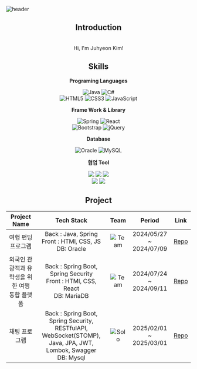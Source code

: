 ![header](https://capsule-render.vercel.app/api?type=venom&color=auto&height=250&section=header&text=Juhyeon%20Kim&fontSize=70)

<div align="center">

## Introduction 
<div>
    <br>
   Hi, I'm Juhyeon Kim!
    <br>
</div>

## Skills

**Programing Languages**

  ![Java](https://img.shields.io/badge/java-%23ED8B00.svg?style=for-the-badge&logo=openjdk&logoColor=white)
  ![C#](https://img.shields.io/badge/-C%23-239120?logo=csharp&logoColor=white&style=for-the-badge)<br>
  ![HTML5](https://img.shields.io/badge/html5-%23E34F26.svg?style=for-the-badge&logo=html5&logoColor=white)
  ![CSS3](https://img.shields.io/badge/css3-%231572B6.svg?style=for-the-badge&logo=css3&logoColor=white)
  ![JavaScript](https://img.shields.io/badge/javascript-%23323330.svg?style=for-the-badge&logo=javascript&logoColor=%23F7DF1E)

**Frame Work & Library**

![Spring](https://img.shields.io/badge/spring-%236DB33F.svg?style=for-the-badge&logo=spring&logoColor=white)
![React](https://img.shields.io/badge/react-%2361DAFB.svg?style=for-the-badge&logo=react&logoColor=white)
<br>
![Bootstrap](https://img.shields.io/badge/bootstrap-%238511FA.svg?style=for-the-badge&logo=bootstrap&logoColor=white)
![jQuery](https://img.shields.io/badge/jquery-%230769AD.svg?style=for-the-badge&logo=jquery&logoColor=white)

**Database**

![Oracle](https://img.shields.io/badge/Oracle-F80000?style=for-the-badge&logo=oracle&logoColor=white)
![MySQL](https://img.shields.io/badge/MySQL-4479A1?style=for-the-badge&logo=mysql&logoColor=white)


**협업 Tool**

<p>
<img src="https://img.shields.io/badge/figma-F24E1E?style=for-the-badge&logo=figma&logoColor=white">
<img src="https://img.shields.io/badge/notion-000000?style=for-the-badge&logo=notion&logoColor=white">
<img src="https://img.shields.io/badge/Slack-4A154B?style=for-the-badge&logo=slack&logoColor=white"><br>
<img src="https://img.shields.io/badge/Discord-5865F2?style=for-the-badge&logo=discord&logoColor=white">
<img src="https://img.shields.io/badge/GitHub-181717?style=for-the-badge&logo=github&logoColor=white">
</p>

## Project

|Project Name|Tech Stack|Team|Period|Link|
|:---:|:---:|:---:|:---:|:---:|
|여행 펀딩 프로그램| Back : Java, Spring<br> Front : HTMl, CSS, JS<br> DB: Oracle | ![Team](https://img.shields.io/badge/Team-red) | 2024/05/27 ~ 2024/07/09| [Repo](https://github.com/kimjuvid/TravelTogether)|
|외국인 관광객과 유학생을 위한 여행 통합 플랫폼| Back : Spring Boot, Spring Security<br> Front : HTMl, CSS, React<br> DB: MariaDB | ![Team](https://img.shields.io/badge/Team-red) | 2024/07/24 ~ 2024/09/11| [Repo](https://github.com/kimjuvid/Urcarcher_Card-Service_ShinhanDS-Academy)|
|채팅 프로그램| Back : Spring Boot, Spring Security, RESTfulAPI, WebSocket(STOMP), Java, JPA, JWT, Lombok, Swagger <br> DB: Mysql | ![Solo](https://img.shields.io/badge/Team-red) | 2025/02/01 ~ 2025/03/01| [Repo](https://github.com/kimjuvid/chatting-server)|
<br>
